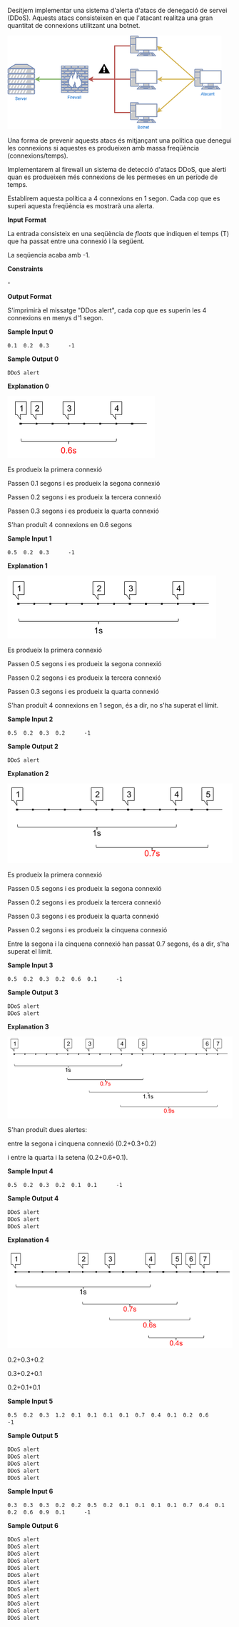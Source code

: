 Desitjem implementar una sistema d'alerta d'atacs de denegació de servei
(DDoS). Aquests atacs consisteixen en que l'atacant realitza una gran
quantitat de connexions utilitzant una botnet.

![image](1557432901-54eba1401d-sshattack1.png)

Una forma de prevenir aquests atacs és mitjançant una política que
denegui les connexions si aquestes es produeixen amb massa freqüència
(connexions/temps).

Implementarem al firewall un sistema de detecció d'atacs DDoS, que
alerti quan es produeixen més connexions de les permeses en un període
de temps.

Establirem aquesta política a 4 connexions en 1 segon. Cada cop que es
superi aquesta freqüència es mostrarà una alerta.

**Input Format**

La entrada consisteix en una seqüència de *floats* que indiquen el temps
(T) que ha passat entre una connexió i la següent.

La seqüencia acaba amb -1.

**Constraints**

\-

**Output Format**

S'imprimirà el missatge "DDos alert", cada cop que es superin les 4
connexions en menys d'1 segon.

**Sample Input 0**

    0.1  0.2  0.3      -1

**Sample Output 0**

    DDoS alert

**Explanation 0**

![image](1572516606-a8c13d5340-DDoS1.png)

Es produeix la primera connexió

Passen 0.1 segons i es produeix la segona connexió

Passen 0.2 segons i es produeix la tercera connexió

Passen 0.3 segons i es produeix la quarta connexió

S'han produït 4 connexions en 0.6 segons

**Sample Input 1**

    0.5  0.2  0.3      -1

**Explanation 1**

![image](1572516637-2294a6cb4c-DDoS1.png)

Es produeix la primera connexió

Passen 0.5 segons i es produeix la segona connexió

Passen 0.2 segons i es produeix la tercera connexió

Passen 0.3 segons i es produeix la quarta connexió

S'han produït 4 connexions en 1 segon, és a dir, no s'ha superat el
límit.

**Sample Input 2**

    0.5  0.2  0.3  0.2      -1

**Sample Output 2**

    DDoS alert

**Explanation 2**

![image](1572517334-23683973d0-DDoS5.png)

Es produeix la primera connexió

Passen 0.5 segons i es produeix la segona connexió

Passen 0.2 segons i es produeix la tercera connexió

Passen 0.3 segons i es produeix la quarta connexió

Passen 0.2 segons i es produeix la cinquena connexió

Entre la segona i la cinquena connexió han passat 0.7 segons, és a dir,
s'ha superat el límit.

**Sample Input 3**

    0.5  0.2  0.3  0.2  0.6  0.1      -1

**Sample Output 3**

    DDoS alert
    DDoS alert

**Explanation 3**

![image](1572517132-99186b103b-DDoS4.png)

S'han produït dues alertes:

entre la segona i cinquena connexió (0.2+0.3+0.2)

i entre la quarta i la setena (0.2+0.6+0.1).

**Sample Input 4**

    0.5  0.2  0.3  0.2  0.1  0.1      -1

**Sample Output 4**

    DDoS alert
    DDoS alert
    DDoS alert

**Explanation 4**

![image](1572517590-cca83a9fe1-DDoS6.png)

0.2+0.3+0.2

0.3+0.2+0.1

0.2+0.1+0.1

**Sample Input 5**

    0.5  0.2  0.3  1.2  0.1  0.1  0.1  0.1  0.7  0.4  0.1  0.2  0.6      -1

**Sample Output 5**

    DDoS alert
    DDoS alert
    DDoS alert
    DDoS alert
    DDoS alert

**Sample Input 6**

    0.3  0.3  0.3  0.2  0.2  0.5  0.2  0.1  0.1  0.1  0.1  0.7  0.4  0.1  0.2  0.6  0.9  0.1      -1

**Sample Output 6**

    DDoS alert
    DDoS alert
    DDoS alert
    DDoS alert
    DDoS alert
    DDoS alert
    DDoS alert
    DDoS alert
    DDoS alert
    DDoS alert
    DDoS alert
    DDoS alert
